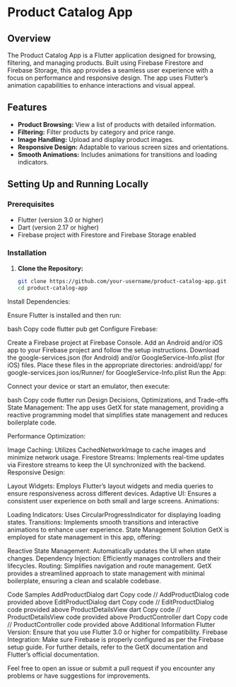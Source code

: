 # Product Catalog App

## Overview

The Product Catalog App is a Flutter application designed for browsing, filtering, and managing products. Built using Firebase Firestore and Firebase Storage, this app provides a seamless user experience with a focus on performance and responsive design. The app uses Flutter’s animation capabilities to enhance interactions and visual appeal.

## Features

- **Product Browsing:** View a list of products with detailed information.
- **Filtering:** Filter products by category and price range.
- **Image Handling:** Upload and display product images.
- **Responsive Design:** Adaptable to various screen sizes and orientations.
- **Smooth Animations:** Includes animations for transitions and loading indicators.

## Setting Up and Running Locally

### Prerequisites

- Flutter (version 3.0 or higher)
- Dart (version 2.17 or higher)
- Firebase project with Firestore and Firebase Storage enabled

### Installation

1. **Clone the Repository:**

   ```bash
   git clone https://github.com/your-username/product-catalog-app.git
   cd product-catalog-app
Install Dependencies:

Ensure Flutter is installed and then run:

bash
Copy code
flutter pub get
Configure Firebase:

Create a Firebase project at Firebase Console.
Add an Android and/or iOS app to your Firebase project and follow the setup instructions.
Download the google-services.json (for Android) and/or GoogleService-Info.plist (for iOS) files.
Place these files in the appropriate directories:
android/app/ for google-services.json
ios/Runner/ for GoogleService-Info.plist
Run the App:

Connect your device or start an emulator, then execute:

bash
Copy code
flutter run
Design Decisions, Optimizations, and Trade-offs
State Management: The app uses GetX for state management, providing a reactive programming model that simplifies state management and reduces boilerplate code.

Performance Optimization:

Image Caching: Utilizes CachedNetworkImage to cache images and minimize network usage.
Firestore Streams: Implements real-time updates via Firestore streams to keep the UI synchronized with the backend.
Responsive Design:

Layout Widgets: Employs Flutter’s layout widgets and media queries to ensure responsiveness across different devices.
Adaptive UI: Ensures a consistent user experience on both small and large screens.
Animations:

Loading Indicators: Uses CircularProgressIndicator for displaying loading states.
Transitions: Implements smooth transitions and interactive animations to enhance user experience.
State Management Solution
GetX is employed for state management in this app, offering:

Reactive State Management: Automatically updates the UI when state changes.
Dependency Injection: Efficiently manages controllers and their lifecycles.
Routing: Simplifies navigation and route management.
GetX provides a streamlined approach to state management with minimal boilerplate, ensuring a clean and scalable codebase.

Code Samples
AddProductDialog
dart
Copy code
// AddProductDialog code provided above
EditProductDialog
dart
Copy code
// EditProductDialog code provided above
ProductDetailsView
dart
Copy code
// ProductDetailsView code provided above
ProductController
dart
Copy code
// ProductController code provided above
Additional Information
Flutter Version: Ensure that you use Flutter 3.0 or higher for compatibility.
Firebase Integration: Make sure Firebase is properly configured as per the Firebase setup guide.
For further details, refer to the GetX documentation and Flutter’s official documentation.

Feel free to open an issue or submit a pull request if you encounter any problems or have suggestions for improvements.